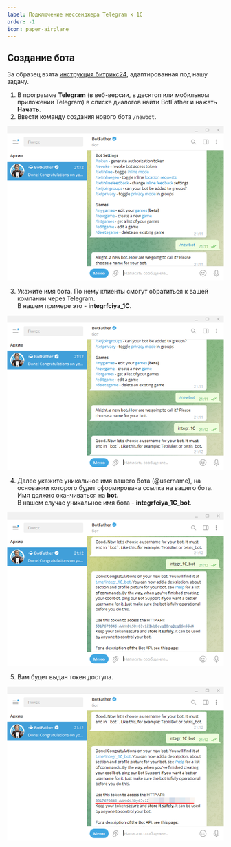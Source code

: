 ```yaml
---
label: Подключение мессенджера Telegram к 1С
order: -1
icon: paper-airplane
---
```

## Создание бота
За образец взята <a href='https://helpdesk.bitrix24.ru/open/6352401/' target="_blank">инструкция битрикс24</a>, адаптированная под нашу задачу.
1. В программе **Telegram** (в веб-версии, в десктоп или мобильном приложении Telegram) в списке диалогов найти BotFather и нажать **Начать**.
2. Ввести команду создания нового бота `/newbot`.

<img class="miko-shadow"  
    src="/assets/user-guides/telegram/sozd_bot_0.png"
    alt="МИКО: создание бота в телеграм"
/> 

3. Укажите имя бота. По нему клиенты смогут обратиться к вашей компании через Telegram. <br>
В нашем примере это - **integrfciya_1C**.

<img class="miko-shadow"  
    src="/assets/user-guides/telegram/sozd_bot_1.png"
    alt="МИКО: создание бота в телеграм"
/> 

4. Далее укажите уникальное имя вашего бота (@username), на основании которого будет сформирована ссылка на вашего бота. <br>
Имя должно оканчиваться на **bot**. <br>
В нашем случае уникальное имя бота - **integrfciya_1C_bot**.

<img class="miko-shadow"  
    src="/assets/user-guides/telegram/sozd_bot_2.png"
    alt="МИКО: создание бота в телеграм"
/> 

5. Вам будет выдан токен доступа.

<img class="miko-shadow"  
    src="/assets/user-guides/telegram/sozd_bot_3.png"
    alt="МИКО: получение токена доступа к боту в телеграм"
/>